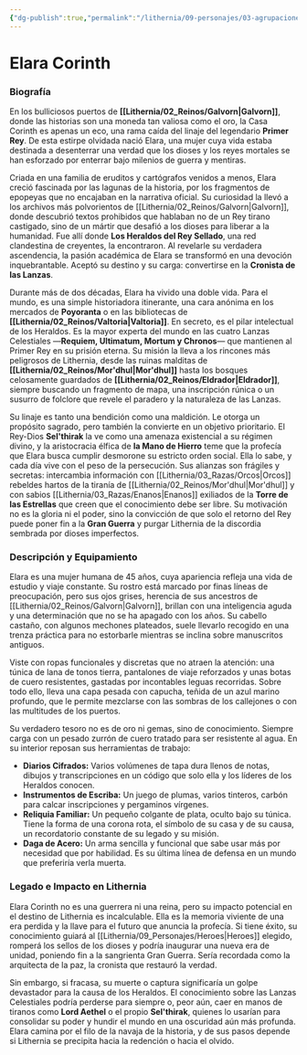 ```yaml
---
{"dg-publish":true,"permalink":"/lithernia/09-personajes/03-agrupaciones/los-heraldos-del-rey-sellado/elara-corinth/","tags":["lithernia","personajes","culto","heraldo","corinth","Galvorn","historiadora"]}
---
```


# Elara Corinth

### Biografía

En los bulliciosos puertos de **[[Lithernia/02_Reinos/Galvorn\|Galvorn]]**, donde las historias son una moneda tan valiosa como el oro, la Casa Corinth es apenas un eco, una rama caída del linaje del legendario **Primer Rey**. De esta estirpe olvidada nació Elara, una mujer cuya vida estaba destinada a desenterrar una verdad que los dioses y los reyes mortales se han esforzado por enterrar bajo milenios de guerra y mentiras.

Criada en una familia de eruditos y cartógrafos venidos a menos, Elara creció fascinada por las lagunas de la historia, por los fragmentos de epopeyas que no encajaban en la narrativa oficial. Su curiosidad la llevó a los archivos más polvorientos de [[Lithernia/02_Reinos/Galvorn\|Galvorn]], donde descubrió textos prohibidos que hablaban no de un Rey tirano castigado, sino de un mártir que desafió a los dioses para liberar a la humanidad. Fue allí donde **Los Heraldos del Rey Sellado**, una red clandestina de creyentes, la encontraron. Al revelarle su verdadera ascendencia, la pasión académica de Elara se transformó en una devoción inquebrantable. Aceptó su destino y su carga: convertirse en la **Cronista de las Lanzas**.

Durante más de dos décadas, Elara ha vivido una doble vida. Para el mundo, es una simple historiadora itinerante, una cara anónima en los mercados de **Poyoranta** o en las bibliotecas de **[[Lithernia/02_Reinos/Valtoria\|Valtoria]]**. En secreto, es el pilar intelectual de los Heraldos. Es la mayor experta del mundo en las cuatro Lanzas Celestiales —**Requiem, Ultimatum, Mortum y Chronos**— que mantienen al Primer Rey en su prisión eterna. Su misión la lleva a los rincones más peligrosos de Lithernia, desde las ruinas malditas de **[[Lithernia/02_Reinos/Mor'dhul\|Mor'dhul]]** hasta los bosques celosamente guardados de **[[Lithernia/02_Reinos/Eldrador\|Eldrador]]**, siempre buscando un fragmento de mapa, una inscripción rúnica o un susurro de folclore que revele el paradero y la naturaleza de las Lanzas.

Su linaje es tanto una bendición como una maldición. Le otorga un propósito sagrado, pero también la convierte en un objetivo prioritario. El Rey-Dios **Sel'thirak** la ve como una amenaza existencial a su régimen divino, y la aristocracia élfica de **la Mano de Hierro** teme que la profecía que Elara busca cumplir desmorone su estricto orden social. Ella lo sabe, y cada día vive con el peso de la persecución. Sus alianzas son frágiles y secretas: intercambia información con [[Lithernia/03_Razas/Orcos\|Orcos]] rebeldes hartos de la tiranía de [[Lithernia/02_Reinos/Mor'dhul\|Mor'dhul]] y con sabios [[Lithernia/03_Razas/Enanos\|Enanos]] exiliados de la **Torre de las Estrellas** que creen que el conocimiento debe ser libre. Su motivación no es la gloria ni el poder, sino la convicción de que solo el retorno del Rey puede poner fin a la **Gran Guerra** y purgar Lithernia de la discordia sembrada por dioses imperfectos.

### Descripción y Equipamiento

Elara es una mujer humana de 45 años, cuya apariencia refleja una vida de estudio y viaje constante. Su rostro está marcado por finas líneas de preocupación, pero sus ojos grises, herencia de sus ancestros de [[Lithernia/02_Reinos/Galvorn\|Galvorn]], brillan con una inteligencia aguda y una determinación que no se ha apagado con los años. Su cabello castaño, con algunos mechones plateados, suele llevarlo recogido en una trenza práctica para no estorbarle mientras se inclina sobre manuscritos antiguos.

Viste con ropas funcionales y discretas que no atraen la atención: una túnica de lana de tonos tierra, pantalones de viaje reforzados y unas botas de cuero resistentes, gastadas por incontables leguas recorridas. Sobre todo ello, lleva una capa pesada con capucha, teñida de un azul marino profundo, que le permite mezclarse con las sombras de los callejones o con las multitudes de los puertos.

Su verdadero tesoro no es de oro ni gemas, sino de conocimiento. Siempre carga con un pesado zurrón de cuero tratado para ser resistente al agua. En su interior reposan sus herramientas de trabajo:
*   **Diarios Cifrados:** Varios volúmenes de tapa dura llenos de notas, dibujos y transcripciones en un código que solo ella y los líderes de los Heraldos conocen.
*   **Instrumentos de Escriba:** Un juego de plumas, varios tinteros, carbón para calcar inscripciones y pergaminos vírgenes.
*   **Reliquia Familiar:** Un pequeño colgante de plata, oculto bajo su túnica. Tiene la forma de una corona rota, el símbolo de su casa y de su causa, un recordatorio constante de su legado y su misión.
*   **Daga de Acero:** Un arma sencilla y funcional que sabe usar más por necesidad que por habilidad. Es su última línea de defensa en un mundo que preferiría verla muerta.

### Legado e Impacto en Lithernia

Elara Corinth no es una guerrera ni una reina, pero su impacto potencial en el destino de Lithernia es incalculable. Ella es la memoria viviente de una era perdida y la llave para el futuro que anuncia la profecía. Si tiene éxito, su conocimiento guiará al [[Lithernia/09_Personajes/Heroes\|Heroes]] elegido, romperá los sellos de los dioses y podría inaugurar una nueva era de unidad, poniendo fin a la sangrienta Gran Guerra. Sería recordada como la arquitecta de la paz, la cronista que restauró la verdad.

Sin embargo, si fracasa, su muerte o captura significaría un golpe devastador para la causa de los Heraldos. El conocimiento sobre las Lanzas Celestiales podría perderse para siempre o, peor aún, caer en manos de tiranos como **Lord Aethel** o el propio **Sel'thirak**, quienes lo usarían para consolidar su poder y hundir el mundo en una oscuridad aún más profunda. Elara camina por el filo de la navaja de la historia, y de sus pasos depende si Lithernia se precipita hacia la redención o hacia el olvido.
